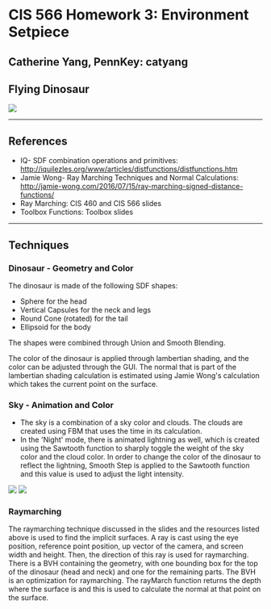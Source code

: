 # CIS 566 Homework 3: Environment Setpiece
## Catherine Yang, PennKey: catyang

## 

## Flying Dinosaur
![](day.png)

---
## References
- IQ- SDF combination operations and primitives: http://iquilezles.org/www/articles/distfunctions/distfunctions.htm
- Jamie Wong- Ray Marching Techniques and Normal Calculations: http://jamie-wong.com/2016/07/15/ray-marching-signed-distance-functions/
- Ray Marching: CIS 460 and CIS 566 slides
- Toolbox Functions: Toolbox slides

---
## Techniques

### Dinosaur - Geometry and Color
The dinosaur is made of the following SDF shapes:
- Sphere for the head
- Vertical Capsules for the neck and legs
- Round Cone (rotated) for the tail
- Ellipsoid for the body

The shapes were combined through Union and Smooth Blending.

The color of the dinosaur is applied through lambertian shading, and the color can be adjusted through the GUI. The normal that is part of the lambertian shading calculation is estimated using Jamie Wong's calculation which takes the current point on the surface. 

### Sky - Animation and Color
- The sky is a combination of a sky color and clouds. The clouds are created using FBM that uses the time in its calculation. 
- In the 'Night' mode, there is animated lightning as well, which is created using the Sawtooth function to sharply toggle the weight of the sky color and the cloud color. In order to change the color of the dinosaur to reflect the lightning, Smooth Step is applied to the Sawtooth function and this value is used to adjust the light intensity.

![](night1.png) ![](night2.png)

### Raymarching
The raymarching technique discussed in the slides and the resources listed above is used to find the implicit surfaces. A ray is cast using the eye position, reference point position, up vector of the camera, and screen width and height. Then, the direction of this ray is used for raymarching. There is a BVH containing the geometry, with one bounding box for the top of the dinosaur (head and neck) and one for the remaining parts. The BVH is an optimization for raymarching. The rayMarch function returns the depth where the surface is and this is used to calculate the normal at that point on the surface.
